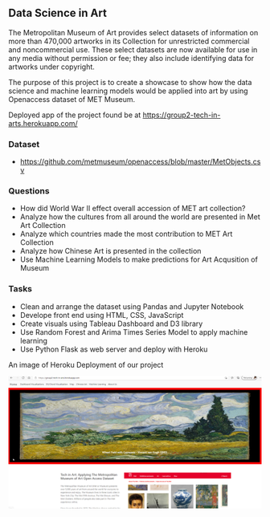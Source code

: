 ## Data Science in Art

The Metropolitan Museum of Art provides select datasets of information on more than 470,000 artworks in its Collection for unrestricted commercial and noncommercial use. These select datasets are now available for use in any media without permission or fee; they also include identifying data for artworks under copyright.

The purpose of this project is to create a showcase to show how the data science and machine learning models  would be applied into art by using Openaccess dataset of MET Museum.

Deployed app of the project found be at https://group2-tech-in-arts.herokuapp.com/

### Dataset

* https://github.com/metmuseum/openaccess/blob/master/MetObjects.csv


### Questions

* How did World War II effect overall accession of MET art collection?
* Analyze how the cultures from all around the world are presented in Met Art Collection
* Analyze which countries made the most contribution to MET Art Collection
* Analyze how Chinese Art is presented in the collection
* Use Machine Learning Models to make predictions for Art Acqusition of Museum

### Tasks

* Clean and arrange the dataset using Pandas and Jupyter Notebook
* Develope front end using HTML, CSS, JavaScript
* Create visuals using Tableau Dashboard and D3 library
* Use Random Forest and Arima Times Series Model to apply machine learning 
* Use Python Flask as web server and deploy with Heroku

An image of Heroku Deployment of our project

![alt text](https://github.com/rjkassing/Project-3-Group-2/blob/main/static/Images/image.png)
